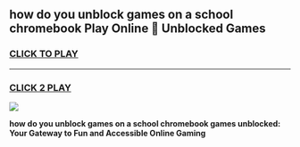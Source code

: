 
## how do you unblock games on a school chromebook Play Online 👋 Unblocked Games
<h3>
<a href="https://premium.freeplayer.one?title=how_do_you_unblock_games_on_a_school_chromebook&ref=19F">CLICK TO PLAY</a></h3>
<hr>

<h3>
<a href="https://premium.freeplayer.one?title=how_do_you_unblock_games_on_a_school_chromebook&ref=19F">CLICK 2 PLAY</a>
  
</h3>

<a href="https://premium.freeplayer.one?title=how_do_you_unblock_games_on_a_school_chromebook&ref=19F"><img src="https://clearcache.store/games.png"></a>


**how do you unblock games on a school chromebook games unblocked: Your Gateway to Fun and Accessible Online Gaming**

